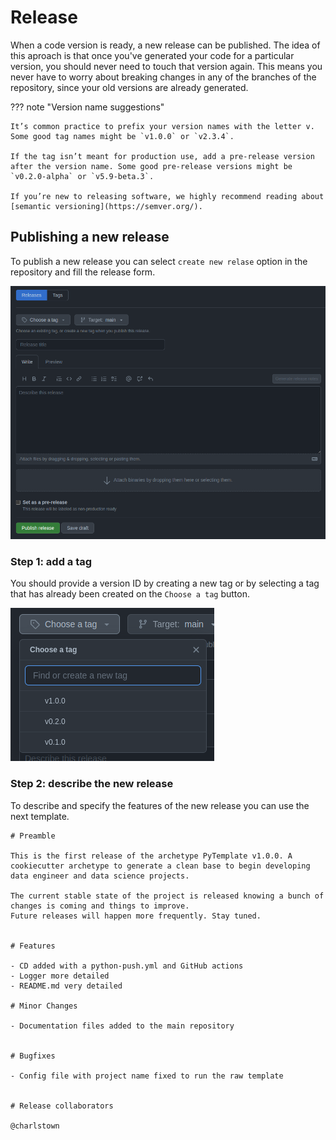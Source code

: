 # Release

When a code version is ready, a new release can be published. The idea of this aproach is that once you've generated your code for a particular version, you should never need to touch that version again. This means you never have to worry about breaking changes in any of the branches of the repository, since your old versions are already generated.

??? note "Version name suggestions"

    It’s common practice to prefix your version names with the letter v. Some good tag names might be `v1.0.0` or `v2.3.4`.

    If the tag isn’t meant for production use, add a pre-release version after the version name. Some good pre-release versions might be `v0.2.0-alpha` or `v5.9-beta.3`.

    If you’re new to releasing software, we highly recommend reading about [semantic versioning](https://semver.org/).


## Publishing a new release

To publish a new release you can select `create new relase` option in the repository and fill the release form.

![New release](../assets/captures/release-new-release.png)

### Step 1: add a tag

You should provide a version ID by creating a new tag or by selecting a tag that has already been created on the `Choose a tag` button.

![New tag](../assets/captures/release-new-tag.png)


### Step 2: describe the new release

To describe and specify the features of the new release you can use the next template.

```
# Preamble

This is the first release of the archetype PyTemplate v1.0.0. A cookiecutter archetype to generate a clean base to begin developing data engineer and data science projects.

The current stable state of the project is released knowing a bunch of changes is coming and things to improve.
Future releases will happen more frequently. Stay tuned.


# Features

- CD added with a python-push.yml and GitHub actions
- Logger more detailed
- README.md very detailed

# Minor Changes

- Documentation files added to the main repository


# Bugfixes

- Config file with project name fixed to run the raw template


# Release collaborators

@charlstown 
```
